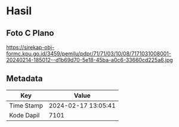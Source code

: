 # Hasil

## Foto C Plano

https://sirekap-obj-formc.kpu.go.id/3459/pemilu/pdpr/71/71/03/10/08/7171031008001-20240214-185012--d1b69d70-5e18-45ba-a0c6-33660cd225a6.jpg


## Metadata

| Key        | Value               |
| ---------- | ------------------- |
| Time Stamp | 2024-02-17 13:05:41 |
| Kode Dapil | 7101                |



